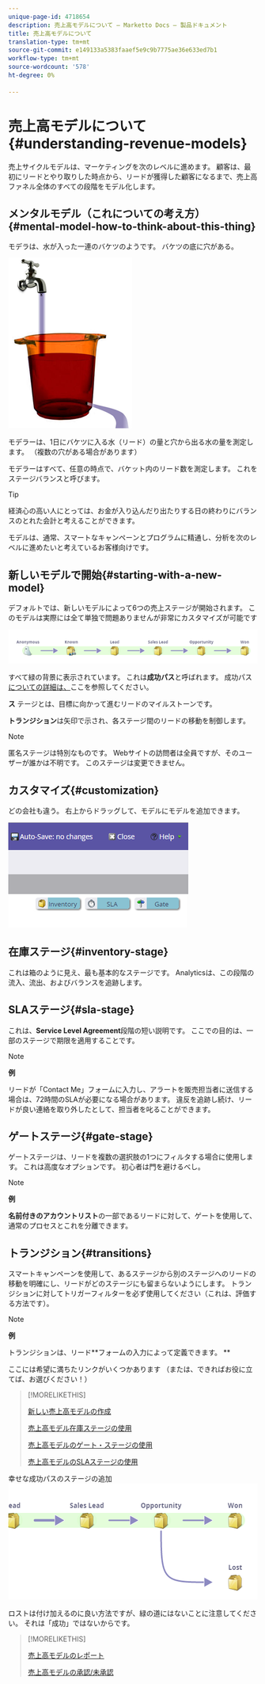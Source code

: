 ```yaml
---
unique-page-id: 4718654
description: 売上高モデルについて — Marketto Docs — 製品ドキュメント
title: 売上高モデルについて
translation-type: tm+mt
source-git-commit: e149133a5383faaef5e9c9b7775ae36e633ed7b1
workflow-type: tm+mt
source-wordcount: '578'
ht-degree: 0%

---
```



# 売上高モデルについて{#understanding-revenue-models}

売上サイクルモデルは、マーケティングを次のレベルに進めます。 顧客は、最初にリードとやり取りした時点から、リードが獲得した顧客になるまで、売上高ファネル全体のすべての段階をモデル化します。

## メンタルモデル（これについての考え方） {#mental-model-how-to-think-about-this-thing}

モデラは、水が入った一連のバケツのようです。 バケツの底に穴がある。

![](assets/image2015-6-12-10-3a14-3a4.png)

モデラーは、1日にバケツに入る水（リード）の量と穴から出る水の量を測定します。 （複数の穴がある場合があります）

モデラーはすべて、任意の時点で、バケット内のリード数を測定します。 これをステージバランスと呼びます。

>[!TIP]
>
>経済心の高い人にとっては、お金が入り込んだり出たりする日の終わりにバランスのとれた会計と考えることができます。

モデルは、通常、スマートなキャンペーンとプログラムに精通し、分析を次のレベルに進めたいと考えているお客様向けです。

## 新しいモデルで開始{#starting-with-a-new-model}

デフォルトでは、新しいモデルによって6つの売上ステージが開始されます。 このモデルは実際には全て単独で問題ありませんが非常にカスタマイズが可能です

![](assets/image2015-6-12-9-3a43-3a11.png)

すべて緑の背景に表示されています。 これは&#x200B;**成功パス**&#x200B;と呼ばれます。 成功パス[についての詳細は、](understanding-revenue-model-success-path.md)ここを参照してください。

**ス** テージとは、目標に向かって進むリードのマイルストーンです。

**トランジション**は矢印で示され、各ステージ間のリードの移動を制御します。

>[!NOTE]
>
>匿名ステージは特別なものです。 Webサイトの訪問者は全員ですが、そのユーザーが誰かは不明です。 このステージは変更できません。

## カスタマイズ{#customization}

どの会社も違う。 右上からドラッグして、モデルにモデルを追加できます。

![](assets/image2015-6-12-9-3a45-3a36.png)

## 在庫ステージ{#inventory-stage}

これは箱のように見え、最も基本的なステージです。 Analyticsは、この段階の流入、流出、およびバランスを追跡します。

## SLAステージ{#sla-stage}

これは、**Service Level Agreement**&#x200B;段階の短い説明です。 ここでの目的は、一部のステージで期限を適用することです。

>[!NOTE]
>
>**例**
>
>リードが「Contact Me」フォームに入力し、アラートを販売担当者に送信する場合は、72時間のSLAが必要になる場合があります。 違反を追跡し続け、リードが良い連絡を取り外したとして、担当者を叱ることができます。

## ゲートステージ{#gate-stage}

ゲートステージは、リードを複数の選択肢の1つにフィルタする場合に使用します。 これは高度なオプションです。 初心者は門を避けるべし。

>[!NOTE]
>
>**例**
>
>**名前付きのアカウントリスト**&#x200B;の一部であるリードに対して、ゲートを使用して、通常のプロセスとこれを分離できます。

## トランジション{#transitions}

スマートキャンペーンを使用して、あるステージから別のステージへのリードの移動を明確にし、リードがどのステージにも留まらないようにします。 トランジションに対してトリガーフィルターを必ず使用してください（これは、評価する方法です）。

>[!NOTE]
>
>**例**
>
>トランジションは、リード**フォームの入力によって定義できます。 **

ここには希望に満ちたリンクがいくつかあります （または、できればお役に立てば、お選びください！）

>[!MORELIKETHIS]
>
>[新しい売上高モデルの作成](create-a-new-revenue-model.md)
>
>[売上高モデル在庫ステージの使用](using-revenue-model-inventory-stages.md)
>
>[売上高モデルのゲート・ステージの使用](using-revenue-model-gate-stages.md)
>
>[売上高モデルのSLAステージの使用](using-revenue-model-sla-stages.md)

幸せな成功パスのステージの追加   ![](assets/image2015-6-12-10-3a10-3a26.png)

ロストは付け加えるのに良い方法ですが、緑の道にはないことに注意してください。 それは「成功」ではないからです。

>[!MORELIKETHIS]
>
>[売上高モデルのレポート](report-on-your-revenue-model.md)
>
>[売上高モデルの承認/未承認](approve-unapprove-a-revenue-model.md)

